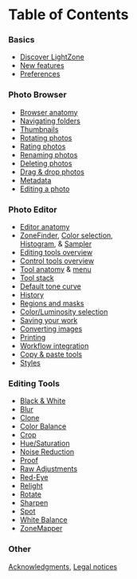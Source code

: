 Table of Contents
=================

### Basics

-   [Discover LightZone](Discover.html)
-   [New features](New_Features.html)
-   [Preferences](Preferences.html)

### Photo Browser

-   [Browser anatomy](Anatomy-Browser.html)
-   [Navigating folders](Navigating_Folders.html)
-   [Thumbnails](Thumbnails.html)
-   [Rotating photos](Photos-Rotating.html)
-   [Rating photos](Photos-Rating.html)
-   [Renaming photos](Photos-Renaming.html)
-   [Deleting photos](Photos-Deleting.html)
-   [Drag & drop photos](Photos-Dragging_and_Dropping.html)
-   [Metadata](Metadata.html)
-   [Editing a photo](Photos-Editing.html)

### Photo Editor

-   [Editor anatomy](Anatomy-Editor.html)
-   [ZoneFinder](ZoneFinder.html), [Color
    selection](Color_Selection_Viewer.html), \
     [Histogram](Histogram.html), & [Sampler](Sampler.html)
-   [Editing tools overview](Tools-Editing.html)
-   [Control tools overview](Tools-Controls.html)
-   [Tool anatomy](Tool_Anatomy.html) & [menu](Tool_Anatomy-Menu.html)
-   [Tool stack](Tool_Stack.html)
-   [Default tone curve](Default_Tone_Curve.html)
-   [History](History.html)
-   [Regions and masks](Regions.html)
-   [Color/Luminosity selection](Color_Luminosity_Selection.html)
-   [Saving your work](Saving.html)
-   [Converting images](Converting.html)
-   [Printing](Printing.html)
-   [Workflow integration](Workflow_Integration.html)
-   [Copy & paste tools](Tools-Copy_and_Paste.html)
-   [Styles](Styles.html)

### Editing Tools

-   [Black & White](Tool-Black_and_White.html)
-   [Blur](Tool-Blur.html)
-   [Clone](Tool-Clone.html)
-   [Color Balance](Tool-Color_Balance.html)
-   [Crop](Tool-Crop.html)
-   [Hue/Saturation](Tool-Hue_Saturation.html)
-   [Noise Reduction](Tool-Noise_Reduction.html)
-   [Proof](Tool-Proof.html)
-   [Raw Adjustments](Tool-Raw_Adjustments.html)
-   [Red-Eye](Tool-Red-Eye.html)
-   [Relight](Tool-Relight.html)
-   [Rotate](Tool-Rotate.html)
-   [Sharpen](Tool-Sharpen.html)
-   [Spot](Tool-Spot.html)
-   [White Balance](Tool-White_Balance.html)
-   [ZoneMapper](Tool-ZoneMapper.html)

### Other

[Acknowledgments](Acknowledgments.html), [Legal notices](Legal.html)
